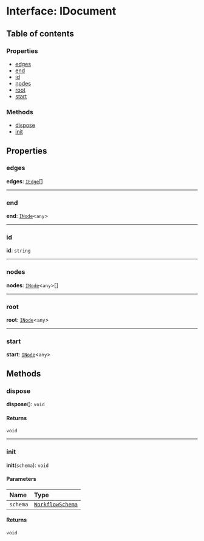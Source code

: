 # Interface: IDocument

## Table of contents

### Properties

* [edges](/auto-docs/interface/interfaces/IDocument.md#edges)
* [end](/auto-docs/interface/interfaces/IDocument.md#end)
* [id](/auto-docs/interface/interfaces/IDocument.md#id)
* [nodes](/auto-docs/interface/interfaces/IDocument.md#nodes)
* [root](/auto-docs/interface/interfaces/IDocument.md#root)
* [start](/auto-docs/interface/interfaces/IDocument.md#start)

### Methods

* [dispose](/auto-docs/interface/interfaces/IDocument.md#dispose)
* [init](/auto-docs/interface/interfaces/IDocument.md#init)

## Properties

### edges

**edges**: [`IEdge`](/auto-docs/interface/interfaces/IEdge.md)\[]

***

### end

**end**: [`INode`](/auto-docs/interface/interfaces/INode.md)<`any`>

***

### id

**id**: `string`

***

### nodes

**nodes**: [`INode`](/auto-docs/interface/interfaces/INode.md)<`any`>\[]

***

### root

**root**: [`INode`](/auto-docs/interface/interfaces/INode.md)<`any`>

***

### start

**start**: [`INode`](/auto-docs/interface/interfaces/INode.md)<`any`>

## Methods

### dispose

**dispose**(): `void`

#### Returns

`void`

***

### init

**init**(`schema`): `void`

#### Parameters

| Name | Type |
| :------ | :------ |
| `schema` | [`WorkflowSchema`](/auto-docs/interface/interfaces/WorkflowSchema.md) |

#### Returns

`void`
